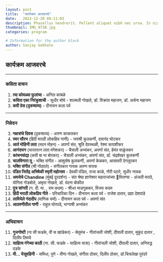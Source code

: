 ```yaml
---
layout: post
title:  "कार्यक्रम आजवरचे"
date:   2022-12-20 09:11:03
description: Phasellus hendrerit. Pellent aliquet nibh nec urna. In nis aliquet vel, dapibus id,mattis.
thumbnail: IMG_9738.jpg
categories: program

# Information for the author block
author: Sanjay Gokhale
---
```



<!--### Ut Labore et Dolore-->

<!--Ex ea commodo consequat. Duis aute irure dolor in reprehenderit in voluptate velit esse cillum dolore eu fugiat nulla pariatur. Excepteur sint occaecat cupidatat non proident, sunt in culpa qui officia deserunt mollit anim id est laborum. Lorem ipsum dolor sit amet:-->

## कार्यक्रम आजवरचे

- - -

### कविता वाचन

1. **त्या  कोवळ्या फुलांचा** - अनिल कांबळे
2. **कविता एका निरंकुशाची** - सुधीर मोघे - शाल्मली गोखले, डॉ. विक्रांत महाजन, डॉ. अर्चना महाजन
3. **कवी ग्रेस (दृकश्राव्य)** - दीनायन कला पर्व 

- - -

### निवेदन

3. **नक्षत्रांचे दिवस** (दृकश्राव्य) - अरुण काकतकर
4. **स्वर सौरभ** (हिंदी मराठी लोकप्रिय गाणी) - जयश्री कुलकर्णी, दयानंद घोटकर
5. **आर्त मोहिनी लता** (मदन मोहन) - अपर्णा संत, श्रुति देवस्थळी, रेश्मा कापशीकर
6. **आनंदघन** (भारतरत्न लता मंगेशकर) - चैत्राली अभ्यंकर, अपर्णा संत, हेमंत वाळुंजकर
7. **कांचनसंद्या** (कवी बा भा बोरकर) - चैत्राली अभ्यंकर, अपर्णा संत, डॉ. चंद्रशेखर कुलकर्णी 
8. **चालविणारा तू** - भक्ति संगीत - आशुतोष कुलकर्णी, अपर्णा केळकर, आसावरी देगलुरकर
9. **भक्ति संगीत** (श्री गोंदवले) - संगीतकार गायक अरुण सराफ
9. **पंडित जितेंद्र अभिषेकी स्मृती महोत्सव** - देवकी पंडित, राजा काळे, गौरी पठारे, सुधीर नायक
14. **अवसेचे Chandine** (मुंबई दूरदर्शन) - संत श्रेष्ठ ज्ञानेश्वर महाराजांच्या विराण्या - अंजली मराठे, योगिता गोडबोले, अमृता गोखले,  डॉ. वंदना बोकील
15. **पुत्र सांगती** (ग. दी. मा. , राम कदम) - श्रीधर माडगुळकर, विजय कदम
16. **हिंदी मराठी लोकप्रिय गीते** - परिचारिका दिन - दीनायन कला पर्व  - राजेश दातार, प्रज्ञा देशपांडे
17. **लावियेले नंदादीप** (माणिक वर्मा) - दीनायन कला पर्व - अपर्णा संत
18. **आठवणीतील गाणी** - राहुल घोरपडे, भाग्यश्री अभ्यंकर

- - -

### अभिवाचन 

11. **गुजगोष्टी** (ना सी फडके, वी स खांडेकर) - सेतुमंच - गीतांजली जोशी, दीपाली दातार, मुकुंद दातार , दिलीप लिमये
12. **साहित्य गंगेच्या काठी** (ना. सी. फडके - साहित्य यात्रा) - गीतांजली जोशी, दीपाली दातार, अनिरुद्ध दडके 
13. **मी... येसूवहिनी** - समिधा, पुणे - वीणा गोखले, संगीता ठोसर, दिलीप ठोसर, डॉ.चित्रलेखा पुरंदरे

[link1]: example.net
[link2]: example.com
[link3]: example.org
